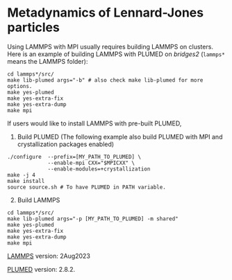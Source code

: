 # Metadynamics of Lennard-Jones particles

Using LAMMPS with MPI usually requires building LAMMPS on clusters. Here is an example of building LAMMPS with PLUMED on _bridges2_ (`lammps*` means the LAMMPS folder):

```
cd lammps*/src/
make lib-plumed args="-b" # also check make lib-plumed for more options.
make yes-plumed
make yes-extra-fix
make yes-extra-dump
make mpi
```

If users would like to install LAMMPS with pre-built PLUMED, 
1. Build PLUMED (The following example also build PLUMED with MPI and crystallization packages enabled)
```
./configure  --prefix=[MY_PATH_TO_PLUMED] \
             --enable-mpi CXX="$MPICXX" \
             --enable-modules=+crystallization
make -j 4
make install
source source.sh # To have PLUMED in PATH variable.
```

2. Build LAMMPS
```
cd lammps*/src/
make lib-plumed args="-p [MY_PATH_TO_PLUMED] -m shared"
make yes-plumed
make yes-extra-fix
make yes-extra-dump
make mpi
```

[LAMMPS](https://www.lammps.org/#gsc.tab=0) version: 2Aug2023

[PLUMED](https://www.plumed.org/doc-v2.8/user-doc/html/index.html) version: 2.8.2.

